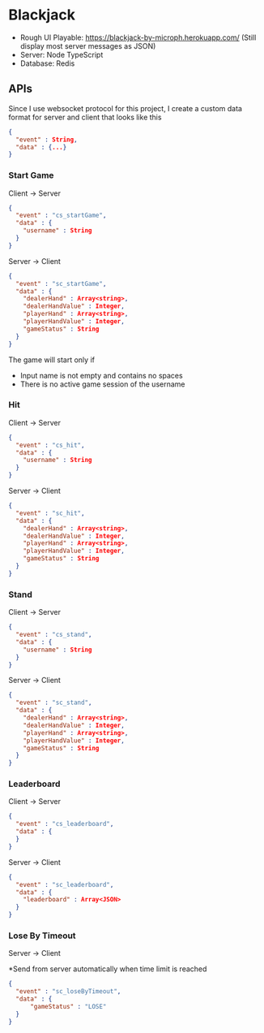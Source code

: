 # Blackjack

- Rough UI Playable: https://blackjack-by-microph.herokuapp.com/ (Still display most server messages as JSON)
- Server: Node TypeScript
- Database: Redis
  
## APIs<br/>
Since I use websocket protocol for this project, I create a custom data format for server and client that looks like this
```json
{
  "event" : String,
  "data" : {...}
}
```

### Start Game<br/>

Client -> Server<br/>
```json
{
  "event" : "cs_startGame",
  "data" : {
    "username" : String
  }
}
```
Server -> Client
```json
{
  "event" : "sc_startGame",
  "data" : {
    "dealerHand" : Array<string>,
    "dealerHandValue" : Integer,
    "playerHand" : Array<string>,
    "playerHandValue" : Integer,
    "gameStatus" : String
  }
}
```
The game will start only if
- Input name is not empty and contains no spaces
- There is no active game session of the username

### Hit<br/>

Client -> Server
```json
{
  "event" : "cs_hit",
  "data" : {
    "username" : String
  }
}
```
Server -> Client
```json
{
  "event" : "sc_hit",
  "data" : {
    "dealerHand" : Array<string>,
    "dealerHandValue" : Integer,
    "playerHand" : Array<string>,
    "playerHandValue" : Integer,
    "gameStatus" : String
  }
}
```

### Stand<br/>

Client -> Server
```json
{
  "event" : "cs_stand",
  "data" : {
    "username" : String
  }
}
``` 
Server -> Client
```json
{
  "event" : "sc_stand",
  "data" : {
    "dealerHand" : Array<string>,
    "dealerHandValue" : Integer,
    "playerHand" : Array<string>,
    "playerHandValue" : Integer,
    "gameStatus" : String
  }
}
```
 
### Leaderboard<br/>

Client -> Server
```json
{
  "event" : "cs_leaderboard",
  "data" : {
  }
}
```
Server -> Client
```json
{
  "event" : "sc_leaderboard",
  "data" : {
    "leaderboard" : Array<JSON>
  }
}
```
### Lose By Timeout<br/>

Server -> Client<br/>

*Send from server automatically when time limit is reached
```json
{
  "event" : "sc_loseByTimeout",
  "data" : {
      "gameStatus" : "LOSE"
  }
}
```
